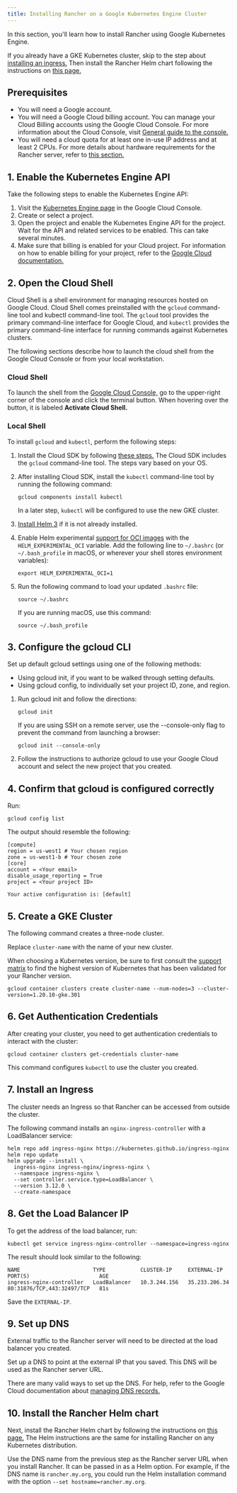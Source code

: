 ```yaml
---
title: Installing Rancher on a Google Kubernetes Engine Cluster
---
```


<head>
  <link rel="canonical" href="https://ranchermanager.docs.rancher.com/getting-started/installation-and-upgrade/install-upgrade-on-a-kubernetes-cluster/rancher-on-gke"/>
</head>

In this section, you'll learn how to install Rancher using Google Kubernetes Engine.

If you already have a GKE Kubernetes cluster, skip to the step about [installing an ingress.](#7-install-an-ingress) Then install the Rancher Helm chart following the instructions on [this page.](../../../pages-for-subheaders/install-upgrade-on-a-kubernetes-cluster.md#install-the-rancher-helm-chart)

## Prerequisites

- You will need a Google account.
- You will need a Google Cloud billing account. You can manage your Cloud Billing accounts using the Google Cloud Console. For more information about the Cloud Console, visit [General guide to the console.](https://support.google.com/cloud/answer/3465889?hl=en&ref_topic=3340599)
- You will need a cloud quota for at least one in-use IP address and at least 2 CPUs. For more details about hardware requirements for the Rancher server, refer to [this section.](../../../pages-for-subheaders/installation-requirements.md#rke-and-hosted-kubernetes)

## 1. Enable the Kubernetes Engine API

Take the following steps to enable the Kubernetes Engine API:

1. Visit the [Kubernetes Engine page](https://console.cloud.google.com/projectselector/kubernetes?_ga=2.169595943.767329331.1617810440-856599067.1617343886) in the Google Cloud Console.
1. Create or select a project.
1. Open the project and enable the Kubernetes Engine API for the project. Wait for the API and related services to be enabled. This can take several minutes.
1. Make sure that billing is enabled for your Cloud project. For information on how to enable billing for your project, refer to the [Google Cloud documentation.](https://cloud.google.com/billing/docs/how-to/modify-project#enable_billing_for_a_project)

## 2. Open the Cloud Shell

Cloud Shell is a shell environment for managing resources hosted on Google Cloud. Cloud Shell comes preinstalled with the `gcloud` command-line tool and kubectl command-line tool. The `gcloud` tool provides the primary command-line interface for Google Cloud, and `kubectl` provides the primary command-line interface for running commands against Kubernetes clusters.

The following sections describe how to launch the cloud shell from the Google Cloud Console or from your local workstation.

### Cloud Shell

To launch the shell from the [Google Cloud Console,](https://console.cloud.google.com) go to the upper-right corner of the console and click the terminal button. When hovering over the button, it is labeled **Activate Cloud Shell.**

### Local Shell

To install `gcloud` and `kubectl`, perform the following steps:

1. Install the Cloud SDK by following [these steps.](https://cloud.google.com/sdk/docs/install) The Cloud SDK includes the `gcloud` command-line tool. The steps vary based on your OS.
1. After installing Cloud SDK, install the `kubectl` command-line tool by running the following command:

    ```
    gcloud components install kubectl
    ```
    In a later step, `kubectl` will be configured to use the new GKE cluster.
1. [Install Helm 3](https://helm.sh/docs/intro/install/) if it is not already installed.
1. Enable Helm experimental [support for OCI images](https://github.com/helm/community/blob/master/hips/hip-0006.md) with the `HELM_EXPERIMENTAL_OCI` variable. Add the following line to `~/.bashrc` (or `~/.bash_profile` in macOS, or wherever your shell stores environment variables):

    ```
    export HELM_EXPERIMENTAL_OCI=1
    ```
1. Run the following command to load your updated `.bashrc` file:

    ```
    source ~/.bashrc
    ```
    If you are running macOS, use this command:
    ```
    source ~/.bash_profile
    ```



## 3. Configure the gcloud CLI

 Set up default gcloud settings using one of the following methods:

- Using gcloud init, if you want to be walked through setting defaults.
- Using gcloud config, to individually set your project ID, zone, and region.

<Tabs>
<TabItem value="Using gloud init">

1. Run gcloud init and follow the directions:

    ```
    gcloud init
    ```
    If you are using SSH on a remote server, use the --console-only flag to prevent the command from launching a browser:

    ```
    gcloud init --console-only
    ```
2. Follow the instructions to authorize gcloud to use your Google Cloud account and select the new project that you created.

</TabItem>
<TabItem value="Using gcloud config">

</TabItem>
</Tabs>

## 4. Confirm that gcloud is configured correctly

Run:

```
gcloud config list
```

The output should resemble the following:

```
[compute]
region = us-west1 # Your chosen region
zone = us-west1-b # Your chosen zone
[core]
account = <Your email>
disable_usage_reporting = True
project = <Your project ID>

Your active configuration is: [default]
```

## 5. Create a GKE Cluster

The following command creates a three-node cluster.

Replace `cluster-name` with the name of your new cluster.

When choosing a Kubernetes version, be sure to first consult the [support matrix](https://rancher.com/support-matrix/) to find the highest version of Kubernetes that has been validated for your Rancher version.

```
gcloud container clusters create cluster-name --num-nodes=3 --cluster-version=1.20.10-gke.301
```

## 6. Get Authentication Credentials

After creating your cluster, you need to get authentication credentials to interact with the cluster:

```
gcloud container clusters get-credentials cluster-name
```

This command configures `kubectl` to use the cluster you created.

## 7. Install an Ingress

The cluster needs an Ingress so that Rancher can be accessed from outside the cluster.

The following command installs an `nginx-ingress-controller` with a LoadBalancer service:

```
helm repo add ingress-nginx https://kubernetes.github.io/ingress-nginx
helm repo update
helm upgrade --install \
  ingress-nginx ingress-nginx/ingress-nginx \
  --namespace ingress-nginx \
  --set controller.service.type=LoadBalancer \
  --version 3.12.0 \
  --create-namespace
```

## 8. Get the Load Balancer IP

To get the address of the load balancer, run:

```
kubectl get service ingress-nginx-controller --namespace=ingress-nginx
```

The result should look similar to the following:

```
NAME                       TYPE           CLUSTER-IP     EXTERNAL-IP     PORT(S)                      AGE
ingress-nginx-controller   LoadBalancer   10.3.244.156   35.233.206.34   80:31876/TCP,443:32497/TCP   81s
```

Save the `EXTERNAL-IP`.

## 9. Set up DNS

External traffic to the Rancher server will need to be directed at the load balancer you created.

Set up a DNS to point at the external IP that you saved. This DNS will be used as the Rancher server URL.

There are many valid ways to set up the DNS. For help, refer to the Google Cloud documentation about [managing DNS records.](https://cloud.google.com/dns/docs/records)

## 10. Install the Rancher Helm chart

Next, install the Rancher Helm chart by following the instructions on [this page.](../../../pages-for-subheaders/install-upgrade-on-a-kubernetes-cluster.md#install-the-rancher-helm-chart) The Helm instructions are the same for installing Rancher on any Kubernetes distribution.

Use the DNS name from the previous step as the Rancher server URL when you install Rancher. It can be passed in as a Helm option. For example, if the DNS name is `rancher.my.org`, you could run the Helm installation command with the option `--set hostname=rancher.my.org`.
